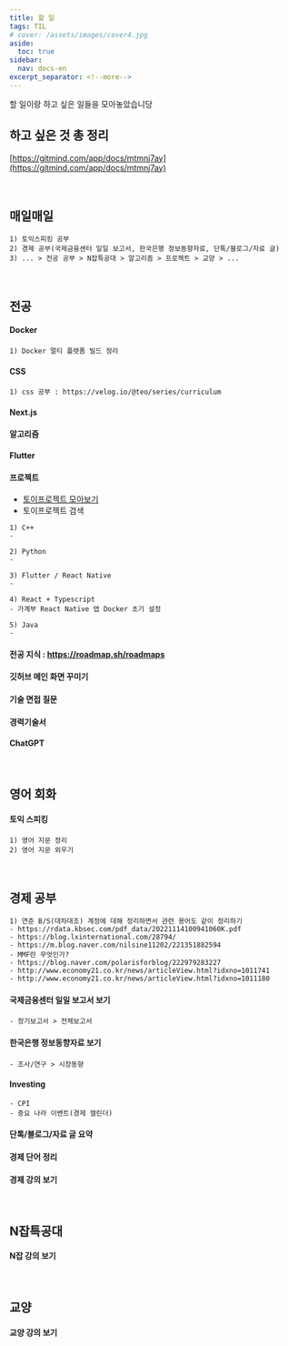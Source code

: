 ```yaml
---
title: 할 일
tags: TIL
# cover: /assets/images/cover4.jpg
aside:
  toc: true
sidebar:
  nav: docs-en
excerpt_separator: <!--more-->
---
```


할 일이랑 하고 싶은 일들을 모아놓았습니당

<!--more-->

## 하고 싶은 것 총 정리
[https://gitmind.com/app/docs/mtmnj7ay](https://gitmind.com/app/docs/mtmnj7ay)

<br>

매일매일
----
```
1) 토익스피킹 공부
2) 경제 공부(국제금융센터 일일 보고서, 한국은행 정보동향자료, 단톡/블로그/자료 글)
3) ... > 전공 공부 > N잡특공대 > 알고리즘 > 프로젝트 > 교양 > ...
```

<br>

전공
----

#### Docker 
```
1) Docker 멀티 플랫폼 빌드 정리
```

#### CSS
```
1) css 공부 : https://velog.io/@teo/series/curriculum
```

#### Next.js 
#### 알고리즘
#### Flutter

#### 프로젝트
- [토이프로젝트 모아보기](https://devfolio.kr/)<br>
- 토이프로젝트 검색

```
1) C++
-

2) Python
-

3) Flutter / React Native
-

4) React + Typescript
- 가계부 React Native 앱 Docker 초기 설정

5) Java
-

```

#### 전공 지식 : https://roadmap.sh/roadmaps

#### 깃허브 메인 화면 꾸미기
#### 기술 면접 질문
#### 경력기술서
#### ChatGPT

<br>

영어 회화
----
#### 토익 스피킹
```
1) 영어 지문 정리
2) 영어 지문 외우기
```

<br>

경제 공부
----
```
1) 연준 B/S(대차대조) 계정에 대해 정리하면서 관련 용어도 같이 정리하기
- https://rdata.kbsec.com/pdf_data/20221114100941060K.pdf
- https://blog.lxinternational.com/28794/
- https://m.blog.naver.com/nilsine11202/221351882594
- MMF란 무엇인가?
- https://blog.naver.com/polarisforblog/222979283227
- http://www.economy21.co.kr/news/articleView.html?idxno=1011741
- http://www.economy21.co.kr/news/articleView.html?idxno=1011180
```

#### 국제금융센터 일일 보고서 보기
```
- 정기보고서 > 전체보고서 
```

#### 한국은행 정보동향자료 보기
```
- 조사/연구 > 시장동향
```

#### Investing
```
- CPI 
- 중요 나라 이벤트(경제 캘린더)
```

#### 단톡/블로그/자료 글 요약
#### 경제 단어 정리
#### 경제 강의 보기

<br>

N잡특공대
----
#### N잡 강의 보기

<br>

교양
----
#### 교양 강의 보기

